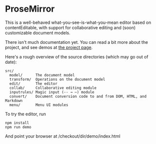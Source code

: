 # ProseMirror

This is a well-behaved what-you-see-is-what-you-mean editor based on
contentEditable, with support for collaborative editing and (soon)
customizable document models.

There isn't much documentation yet. You can read a bit more about the
project, and see demos at [the project page](http://prosemirror.net).

Here's a rough overview of the source directories (which may go out of
date):

```
src/
  model/      The document model
  transform/  Operations on the document model
  edit/       The editor
  collab/     Collaborative editing module
  inputrules/ Magic input (-- → —) module
  convert/    Document conversion code to and from DOM, HTML, and Markdown
  menu/       Menu UI modules
```

To try the editor, run

```
npm install
npm run demo
```

And point your browser at /checkout/dir/demo/index.html
